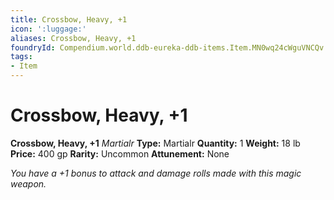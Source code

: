 ```yaml
---
title: Crossbow, Heavy, +1
icon: ':luggage:'
aliases: Crossbow, Heavy, +1
foundryId: Compendium.world.ddb-eureka-ddb-items.Item.MN0wq24cWguVNCQv
tags:
- Item
---
```


# Crossbow, Heavy, +1

**Crossbow, Heavy, +1**
_Martialr_
**Type:** Martialr
**Quantity:** 1
**Weight:** 18 lb
**Price:** 400 gp
**Rarity:** Uncommon
**Attunement:** None

*You have a +1 bonus to attack and damage rolls made with this magic weapon.*